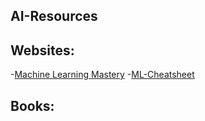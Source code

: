 ## AI-Resources


## Websites:
-[Machine Learning Mastery](https://machinelearningmastery.com/)
-[ML-Cheatsheet](https://ml-cheatsheet.readthedocs.io/en/latest/#)



## Books:



